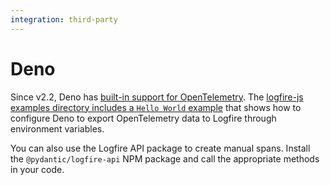 ```yaml
---
integration: third-party
---
```


# Deno

Since v2.2, Deno has
[built-in support for OpenTelemetry](https://docs.deno.com/runtime/fundamentals/open_telemetry/).
The [logfire-js examples directory includes a `Hello World` example](https://github.com/pydantic/logfire-js/tree/main/examples/deno-project) that shows how to configure Deno
to export OpenTelemetry data to Logfire through environment variables.

You can also use the Logfire API package to create manual spans.
Install the `@pydantic/logfire-api` NPM package and call the appropriate methods
in your code.
